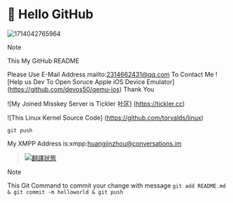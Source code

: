 # 👋 Hello GitHub #
![1714042765964](https://github.com/user-attachments/assets/d5b47682-dcc7-44c7-941a-a7d3c8c06112)
> [!NOTE]
> This My GitHub README

Please Use E-Mail Address mailto:2314662431@qq.com To Contact Me
![Help us Dev To Open Soruce Apple iOS Device Emulator] (https://github.com/devos50/qemu-ios) Thank You

![My Joined Misskey Server is Tickler 社区] (https://tickler.cc)

![This Linux Kernel Source Code] (https://github.com/torvalds/linux)

`git push`

My XMPP Address is:xmpp:huangjinzhou@conversations.im

> [![翻譯狀態](https://hosted.weblate.org/widget/andors-trail/user-interface/287x66-grey.png)](https://hosted.weblate.org/engage/andors-trail/)


> [!NOTE]
This Git Command to commit your change with message
`git add README.md & git commit -m helloworld & git push`
